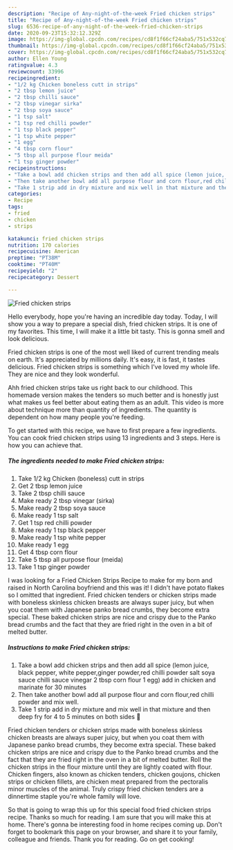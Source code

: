 ```yaml
---
description: "Recipe of Any-night-of-the-week Fried chicken strips"
title: "Recipe of Any-night-of-the-week Fried chicken strips"
slug: 6536-recipe-of-any-night-of-the-week-fried-chicken-strips
date: 2020-09-23T15:32:12.329Z
image: https://img-global.cpcdn.com/recipes/cd8f1f66cf24aba5/751x532cq70/fried-chicken-strips-recipe-main-photo.jpg
thumbnail: https://img-global.cpcdn.com/recipes/cd8f1f66cf24aba5/751x532cq70/fried-chicken-strips-recipe-main-photo.jpg
cover: https://img-global.cpcdn.com/recipes/cd8f1f66cf24aba5/751x532cq70/fried-chicken-strips-recipe-main-photo.jpg
author: Ellen Young
ratingvalue: 4.3
reviewcount: 33996
recipeingredient:
- "1/2 kg Chicken boneless cutt in strips"
- "2 tbsp lemon juice"
- "2 tbsp chilli sauce"
- "2 tbsp vinegar sirka"
- "2 tbsp soya sauce"
- "1 tsp salt"
- "1 tsp red chilli powder"
- "1 tsp black pepper"
- "1 tsp white pepper"
- "1 egg"
- "4 tbsp corn flour"
- "5 tbsp all purpose flour meida"
- "1 tsp ginger powder"
recipeinstructions:
- "Take a bowl add chicken strips and then add all spice (lemon juice, black pepper, white pepper,ginger powder,red chilli powder salt soya sauce chilli sauce vinegar 2 tbsp corn flour 1 egg) add in chicken and marinate for 30 minutes"
- "Then take another bowl add all purpose flour and corn flour,red chilli powder and mix well."
- "Take 1 strip add in dry mixture and mix well in that mixture and then deep fry for 4 to 5 minutes on both sides 🥰"
categories:
- Recipe
tags:
- fried
- chicken
- strips

katakunci: fried chicken strips 
nutrition: 170 calories
recipecuisine: American
preptime: "PT38M"
cooktime: "PT40M"
recipeyield: "2"
recipecategory: Dessert

---
```



![Fried chicken strips](https://img-global.cpcdn.com/recipes/cd8f1f66cf24aba5/751x532cq70/fried-chicken-strips-recipe-main-photo.jpg)

Hello everybody, hope you're having an incredible day today. Today, I will show you a way to prepare a special dish, fried chicken strips. It is one of my favorites. This time, I will make it a little bit tasty. This is gonna smell and look delicious.

Fried chicken strips is one of the most well liked of current trending meals on earth. It's appreciated by millions daily. It's easy, it is fast, it tastes delicious. Fried chicken strips is something which I've loved my whole life. They are nice and they look wonderful.

Ahh fried chicken strips take us right back to our childhood. This homemade version makes the tenders so much better and is honestly just what makes us feel better about eating them as an adult. This video is more about technique more than quantity of ingredients. The quantity is dependent on how many people you&#39;re feeding.


To get started with this recipe, we have to first prepare a few ingredients. You can cook fried chicken strips using 13 ingredients and 3 steps. Here is how you can achieve that.

<!--inarticleads1-->

##### The ingredients needed to make Fried chicken strips:

1. Take 1/2 kg Chicken (boneless) cutt in strips
1. Get 2 tbsp lemon juice
1. Take 2 tbsp chilli sauce
1. Make ready 2 tbsp vinegar (sirka)
1. Make ready 2 tbsp soya sauce
1. Make ready 1 tsp salt
1. Get 1 tsp red chilli powder
1. Make ready 1 tsp black pepper
1. Make ready 1 tsp white pepper
1. Make ready 1 egg
1. Get 4 tbsp corn flour
1. Take 5 tbsp all purpose flour (meida)
1. Take 1 tsp ginger powder


I was looking for a Fried Chicken Strips Recipe to make for my born and raised in North Carolina boyfriend and this was it! I didn&#39;t have potato flakes so I omitted that ingredient. Fried chicken tenders or chicken strips made with boneless skinless chicken breasts are always super juicy, but when you coat them with Japanese panko bread crumbs, they become extra special. These baked chicken strips are nice and crispy due to the Panko bread crumbs and the fact that they are fried right in the oven in a bit of melted butter. 

<!--inarticleads2-->

##### Instructions to make Fried chicken strips:

1. Take a bowl add chicken strips and then add all spice (lemon juice, black pepper, white pepper,ginger powder,red chilli powder salt soya sauce chilli sauce vinegar 2 tbsp corn flour 1 egg) add in chicken and marinate for 30 minutes
1. Then take another bowl add all purpose flour and corn flour,red chilli powder and mix well.
1. Take 1 strip add in dry mixture and mix well in that mixture and then deep fry for 4 to 5 minutes on both sides 🥰


Fried chicken tenders or chicken strips made with boneless skinless chicken breasts are always super juicy, but when you coat them with Japanese panko bread crumbs, they become extra special. These baked chicken strips are nice and crispy due to the Panko bread crumbs and the fact that they are fried right in the oven in a bit of melted butter. Roll the chicken strips in the flour mixture until they are lightly coated with flour. Chicken fingers, also known as chicken tenders, chicken goujons, chicken strips or chicken fillets, are chicken meat prepared from the pectoralis minor muscles of the animal. Truly crispy fried chicken tenders are a dinnertime staple you&#39;re whole family will love. 

So that is going to wrap this up for this special food fried chicken strips recipe. Thanks so much for reading. I am sure that you will make this at home. There's gonna be interesting food in home recipes coming up. Don't forget to bookmark this page on your browser, and share it to your family, colleague and friends. Thank you for reading. Go on get cooking!
